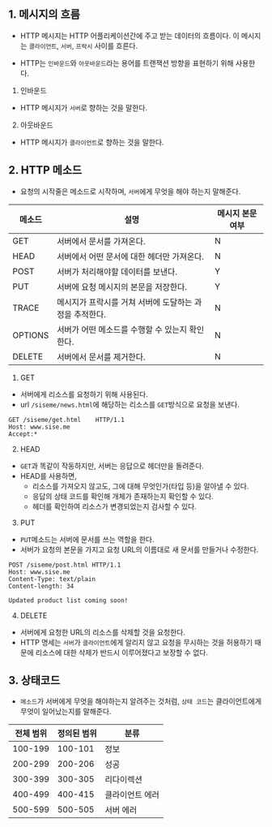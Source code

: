 ## 1. 메시지의 흐름

- HTTP 메시지는 HTTP 어플리케이션간에 주고 받는 데이터의 흐름이다. 이 메시지는 `클라이언트`, `서버`, `프락시` 사이를 흐른다.

- HTTP는 `인바운드`와 `아웃바운드`라는 용어를 트랜잭션 방향을 표현하기 위해 사용한다.



1) 인바운드 

- HTTP 메시지가 `서버`로 향하는 것을 말한다.

2) 아웃바운드

- HTTP 메시지가 `클라이언트`로 향하는 것을 말한다.



## 2. HTTP 메소드

- 요청의 시작줄은 메소드로 시작하며, `서버`에게 무엇을 해야 하는지 말해준다.

| 메소드  | 설명                                                    | 메시지 본문 여부 |
| ------- | ------------------------------------------------------- | ---------------- |
| GET     | 서버에서 문서를 가져온다.                               | N                |
| HEAD    | 서버에서 어떤 문서에 대한 헤더만 가져온다.              | N                |
| POST    | 서버가 처리해야할 데이터를 보낸다.                      | Y                |
| PUT     | 서버에 요청 메시지의 본문을 저장한다.                   | Y                |
| TRACE   | 메시지가 프락시를 거쳐 서버에 도달하는 과정을 추적한다. | N                |
| OPTIONS | 서버가 어떤 메소드를 수행할 수 있는지 확인한다.         | N                |
| DELETE  | 서버에서 문서를 제거한다.                               | N                |

1) GET

- 서버에게 리소스를 요청하기 위해 사용된다.
- url `/siseme/news.html`에 해당하는 리소스를 `GET`방식으로 요청을 보낸다.

```http
GET /siseme/get.html	HTTP/1.1
Host: www.sise.me
Accept:*
```



2) HEAD

- `GET`과 똑같이 작동하지만, 서버는 응답으로 헤더만을 돌려준다.
- HEAD를 사용하면,
  - 리소스를 가져오지 않고도, 그에 대해 무엇인가(타입 등)을 알아낼 수 있다.
  - 응답의 상태 코드를 확인해 개체가 존재하는지 확인할 수 있다.
  - 헤더를 확인하여 리소스가 변경되었는지 검사할 수 있다.



3) PUT

- `PUT`메소드는 서버에 문서를 쓰는 역할을 한다.
- 서버가 요청의 본문을 가지고 요청 URL의 이름대로 새 문서를 만들거나 수정한다.

```HTTP
POST /siseme/post.html HTTP/1.1
Host: www.sise.me
Content-Type: text/plain
Content-length: 34

Updated product list coming soon!
```



4) DELETE

- 서버에게 요청한 URL의 리소스를 삭제할 것을 요청한다.
- HTTP 명세는 `서버`가 `클라이언트`에게 알리지 않고 요청을 무시하는 것을 허용하기 때문에 리소스에 대한 삭제가 반드시 이루어졌다고 보장할 수 없다.



## 3. 상태코드

- `메소드`가 서버에게 무엇을 해야하는지 알려주는 것처럼, `상태 코드`는 클라이언트에게 무엇이 일어났는지를 말해준다.

| 전체 범위 | 정의된 범위 | 분류            |
| --------- | ----------- | --------------- |
| 100-199   | 100-101     | 정보            |
| 200-299   | 200-206     | 성공            |
| 300-399   | 300-305     | 리다이렉션      |
| 400-499   | 400-415     | 클라이언트 에러 |
| 500-599   | 500-505     | 서버 에러       |

